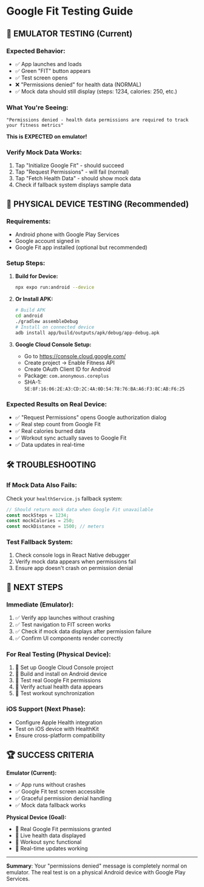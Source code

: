 # Google Fit Testing Guide

## 🤖 EMULATOR TESTING (Current)

### Expected Behavior:
- ✅ App launches and loads
- ✅ Green "FIT" button appears
- ✅ Test screen opens
- ❌ "Permissions denied" for health data (NORMAL)
- ✅ Mock data should still display (steps: 1234, calories: 250, etc.)

### What You're Seeing:
```
"Permissions denied - health data permissions are required to track your fitness metrics"
```
**This is EXPECTED on emulator!**

### Verify Mock Data Works:
1. Tap "Initialize Google Fit" - should succeed
2. Tap "Request Permissions" - will fail (normal)
3. Tap "Fetch Health Data" - should show mock data
4. Check if fallback system displays sample data

## 📱 PHYSICAL DEVICE TESTING (Recommended)

### Requirements:
- Android phone with Google Play Services
- Google account signed in
- Google Fit app installed (optional but recommended)

### Setup Steps:
1. **Build for Device:**
   ```bash
   npx expo run:android --device
   ```

2. **Or Install APK:**
   ```bash
   # Build APK
   cd android
   ./gradlew assembleDebug
   # Install on connected device
   adb install app/build/outputs/apk/debug/app-debug.apk
   ```

3. **Google Cloud Console Setup:**
   - Go to https://console.cloud.google.com/
   - Create project → Enable Fitness API
   - Create OAuth Client ID for Android
   - Package: `com.anonymous.coreplus`
   - SHA-1: `5E:8F:16:06:2E:A3:CD:2C:4A:0D:54:78:76:BA:A6:F3:8C:AB:F6:25`

### Expected Results on Real Device:
- ✅ "Request Permissions" opens Google authorization dialog
- ✅ Real step count from Google Fit
- ✅ Real calories burned data
- ✅ Workout sync actually saves to Google Fit
- ✅ Data updates in real-time

## 🛠️ TROUBLESHOOTING

### If Mock Data Also Fails:
Check your `healthService.js` fallback system:

```javascript
// Should return mock data when Google Fit unavailable
const mockSteps = 1234;
const mockCalories = 250;
const mockDistance = 1500; // meters
```

### Test Fallback System:
1. Check console logs in React Native debugger
2. Verify mock data appears when permissions fail
3. Ensure app doesn't crash on permission denial

## 🎯 NEXT STEPS

### Immediate (Emulator):
1. ✅ Verify app launches without crashing
2. ✅ Test navigation to FIT screen works
3. ✅ Check if mock data displays after permission failure
4. ✅ Confirm UI components render correctly

### For Real Testing (Physical Device):
1. 📱 Set up Google Cloud Console project
2. 📱 Build and install on Android device
3. 📱 Test real Google Fit permissions
4. 📱 Verify actual health data appears
5. 📱 Test workout synchronization

### iOS Support (Next Phase):
- Configure Apple Health integration
- Test on iOS device with HealthKit
- Ensure cross-platform compatibility

## 🏆 SUCCESS CRITERIA

**Emulator (Current):**
- ✅ App runs without crashes
- ✅ Google Fit test screen accessible
- ✅ Graceful permission denial handling
- ✅ Mock data fallback works

**Physical Device (Goal):**
- 📱 Real Google Fit permissions granted
- 📱 Live health data displayed
- 📱 Workout sync functional
- 📱 Real-time updates working

---

**Summary**: Your "permissions denied" message is completely normal on emulator. The real test is on a physical Android device with Google Play Services.

